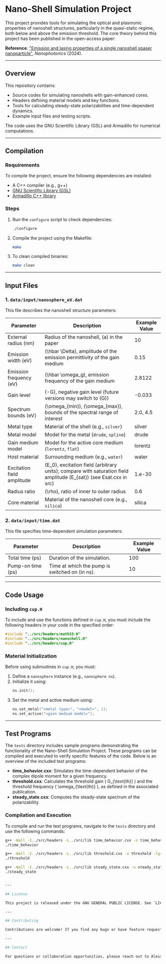 # Nano-Shell Simulation Project

This project provides tools for simulating the optical and plasmonic properties of nanoshell structures, particularly in the quasi-static regime, both below and above the emission threshold. The core theory behind this project has been published in the open-access paper:

**Reference**: ["Emission and lasing properties of a single nanoshell spaser nanoparticle"](https://www.degruyter.com/document/doi/10.1515/nanoph-2024-0491/html), *Nanophotonics* (2024).

---

## Overview

This repository contains:

- Source codes for simulating nanoshells with gain-enhanced cores.
- Headers defining material models and key functions.
- Tools for calculating steady-state polarizabilities and time-dependent dynamics.
- Example input files and testing scripts.

The code uses the GNU Scientific Library (GSL) and Armadillo for numerical computations.

---

## Compilation

### Requirements

To compile the project, ensure the following dependencies are installed:

- A C++ compiler (e.g., g++)
- [GNU Scientific Library (GSL)](https://www.gnu.org/software/gsl/)
- [Armadillo C++ library](http://arma.sourceforge.net/)

### Steps

1. Run the `configure` script to check dependencies:
   ```bash
   ./configure
   ```

2. Compile the project using the Makefile:
   ```bash
   make
   ```

3. To clean compiled binaries:
   ```bash
   make clean
   ```

---

## Input Files

### 1. `data/input/nanosphere_eV.dat`
This file describes the nanoshell structure parameters:

| Parameter                  | Description                                                                                                           | Example Value |
|----------------------------|-----------------------------------------------------------------------------------------------------------------------|---------------|
| External radius (nm)       | Radius of the nanoshell, \(a\) in the paper                                                                           | 10            |
| Emission width (eV)        | \(\hbar \Delta\), amplitude of the emission permittivity of the gain medium                                           | 0.15          |
| Emission frequency (eV)    | \(\hbar \omega_g\), emission frequency of the gain medium                                                             | 2.8122        |
| Gain level                 | \(-G\), negative gain level (future versions may switch to \(G\))                                                     | -0.033        |
| Spectrum bounds (eV)       | \(\omega_{min}\), \(\omega_{max}\), bounds of the spectral range of interest                                          | 2.0, 4.5      |
| Metal type                 | Material of the shell (e.g., `silver`)                                                                                | silver        |
| Metal model                | Model for the metal (`drude`, `spline`)                                                                               | drude         |
| Gain medium model          | Model for the active core medium (`lorentz`, `flat`)                                                                  | lorentz       |
| Host material              | Surrounding medium (e.g., `water`)                                                                                    | water         |
| Excitation field amplitude | \(E_0\), excitation field (arbitrary units); compare with saturation field amplitude \(E_{sat}\) (see Esat.cxx in src)| 1.e-30        |
| Radius ratio               | \(\rho\), ratio of inner to outer radius                                                                              | 0.6           |
| Core material              | Material of the nanoshell core (e.g., `silica`)                                                                       | silica        |

### 2. `data/input/time.dat`
This file specifies time-dependent simulation parameters:

| Parameter         | Description                                             | Example Value |
|-------------------|---------------------------------------------------------|---------------|
| Total time (ps)   | Duration of the simulation.                             | 100           |
| Pump-on time (ps) | Time at which the pump is switched on (in ns).          | 10            |

---

## Code Usage

### Including `cup.H`
To include and use the functions defined in `cup.H`, you must include the following headers in your code in the specified order:

```cpp
#include "../src/headers/math33.H"
#include "../src/headers/nanoshell.H"
#include "../src/headers/cup.H"
```

### Material Initialization
Before using subroutines in `cup.H`, you must:

1. Define a `nanosphere` instance (e.g., `nanosphere ns`).
2. Initialize it using:
   ```cpp
   ns.init();
   ```
3. Set the metal and active medium using:
   ```cpp
   ns.set_metal("<metal type>", "<model>", 1);
   ns.set_active("<gain medium model>");
   ```

---

## Test Programs

The `tests` directory includes sample programs demonstrating the functionality of the Nano-Shell Simulation Project. These programs can be compiled and executed to verify specific features of the code. Below is an overview of the included test programs:

- **time_behavior.cxx**: Simulates the time-dependent behavior of the complex dipole moment for a given frequency.
- **threshold.cxx**: Calculates the threshold gain \( G_{\text{th}} \) and the threshold frequency \( \omega_{\text{th}} \), as defined in the associated publication.
- **steady_state.cxx**: Computes the steady-state spectrum of the polarizability.

### Compilation and Execution

To compile and run the test programs, navigate to the `tests` directory and use the following commands:

```bash
g++ -Wall -I../src/headers -L../src/lib time_behavior.cxx -o time_behavior -lgsl -lgslcblas -lm -larmadillo
./time_behavior

g++ -Wall -I../src/headers -L../src/lib threshold.cxx -o threshold -lgsl -lgslcblas -lm -larmadillo
./threshold

g++ -Wall -I../src/headers -L../src/lib steady_state.cxx -o steady_state -lgsl -lgslcblas -lm -larmadillo
./steady_state


---

## License

This project is released under the GNU GENERAL PUBLIC LICENSE. See `LICENSE` for details.

---

## Contributing

Contributions are welcome! If you find any bugs or have feature requests, feel free to open an issue or submit a pull request.

---

## Contact

For questions or collaboration opportunities, please reach out to Alessandro Veltri at alessandro.veltri@gmail.com.
